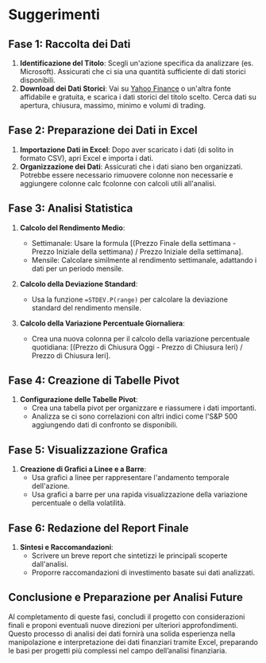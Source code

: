# Suggerimenti 

## Fase 1: Raccolta dei Dati

1. **Identificazione del Titolo**: Scegli un'azione specifica da analizzare (es. Microsoft). Assicurati che ci sia una quantità sufficiente di dati storici disponibili.
2. **Download dei Dati Storici**: Vai su [Yahoo Finance](https://finance.yahoo.com/) o un'altra fonte affidabile e gratuita, e scarica i dati storici del titolo scelto. Cerca dati su apertura, chiusura, massimo, minimo e volumi di trading.

## Fase 2: Preparazione dei Dati in Excel

1. **Importazione Dati in Excel**: Dopo aver scaricato i dati (di solito in formato CSV), apri Excel e importa i dati.
2. **Organizzazione dei Dati**: Assicurati che i dati siano ben organizzati. Potrebbe essere necessario rimuovere colonne non necessarie e aggiungere colonne calc fcolonne con calcoli utili all'analisi.

## Fase 3: Analisi Statistica

1. **Calcolo del Rendimento Medio**:
   - Settimanale: Usare la formula [(Prezzo Finale della settimana - Prezzo Iniziale della settimana) / Prezzo Iniziale della settimana].
   - Mensile: Calcolare similmente al rendimento settimanale, adattando i dati per un periodo mensile.

2. **Calcolo della Deviazione Standard**:
   - Usa la funzione `=STDEV.P(range)` per calcolare la deviazione standard del rendimento mensile.

3. **Calcolo della Variazione Percentuale Giornaliera**:
   - Crea una nuova colonna per il calcolo della variazione percentuale quotidiana: [(Prezzo di Chiusura Oggi - Prezzo di Chiusura Ieri) / Prezzo di Chiusura Ieri].

## Fase 4: Creazione di Tabelle Pivot

1. **Configurazione delle Tabelle Pivot**:
   - Crea una tabella pivot per organizzare e riassumere i dati importanti.
   - Analizza se ci sono correlazioni con altri indici come l'S&P 500 aggiungendo dati di confronto se disponibili.

## Fase 5: Visualizzazione Grafica

1. **Creazione di Grafici a Linee e a Barre**:
   - Usa grafici a linee per rappresentare l'andamento temporale dell'azione.
   - Usa grafici a barre per una rapida visualizzazione della variazione percentuale o della volatilità.

## Fase 6: Redazione del Report Finale

1. **Sintesi e Raccomandazioni**:
   - Scrivere un breve report che sintetizzi le principali scoperte dall'analisi.
   - Proporre raccomandazioni di investimento basate sui dati analizzati.

## Conclusione e Preparazione per Analisi Future

Al completamento di queste fasi, concludi il progetto con considerazioni finali e proponi eventuali nuove direzioni per ulteriori approfondimenti. Questo processo di analisi dei dati fornirà una solida esperienza nella manipolazione e interpretazione dei dati finanziari tramite Excel, preparando le basi per progetti più complessi nel campo dell’analisi finanziaria.

